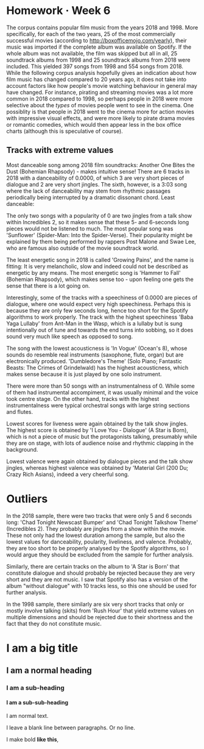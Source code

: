 # Homework · Week 6

The corpus contains popular film music from the years 2018 and 1998. More specifically, for each of the two years, 25 of the most commercially successful movies (according to http://boxofficemojo.com/yearly), their music was imported if the complete album was available on Spotify. If the whole album was not available, the film was skipped but all in all, 25 soundtrack albums from 1998 and 25 soundtrack albums from 2018 were included. This yielded 397 songs from 1998 and 554 songs from 2018. While the following corpus analysis hopefully gives an indication about how film music has changed compared to 20 years ago, it does not take into account factors like how people's movie watching behaviour in general may have changed. For instance, pirating and streaming movies was a lot more common in 2018 compared to 1998, so perhaps people in 2018 were more selective about the *types* of movies people went to see in the cinema. One possiblity is that people in 2018 went to the cinema more for action movies with impressive visual effects, and were more likely to pirate drama movies or romantic comedies, which would then appear less in the box office charts (although this is speculative of course).

## Tracks with extreme values

Most danceable song among 2018 film soundtracks: Another One Bites the Dust (Bohemian Rhapsody) - makes intuitive sense! There are 6 tracks in 2018 with a danceability of 0.0000, of which 3 are very short pieces of dialogue and 2 are very short jingles. The sixth, however, is a 3:03 song where the lack of danceability may stem from rhythmic passages periodically being interrupted by a dramatic dissonant chord.
Least danceable: 

The only two songs with a popularity of 0 are two jingles from a talk show within Incredibles 2, so it makes sense that these 5- and 6-seconds long pieces would not be listened to much. The most popular song was 'Sunflower' (Spider-Man: Into the Spider-Verse). Their popularity might be explained by them being performed by rappers Post Malone and Swae Lee, who are famous also outside of the movie soundtrack world.

The least energetic song in 2018 is called 'Growing Pains', and the name is fitting: It is very melancholic, slow and indeed could not be described as energetic by any means. The most energetic song is 'Hammer to Fall' (Bohemian Rhapsody), which makes sense too - upon feeling one gets the sense that there is a lot going on.

Interestingly, some of the tracks with a speechiness of 0.0000 are pieces of dialogue, where one would expect very high speechiness. Perhaps this is because they are only few seconds long, hence too short for the Spotify algorithms to work properly. The track with the highest speechiness 'Baba Yaga Lullaby' from Ant-Man in the Wasp, which is a lullaby but is sung intentionally out of tune and towards the end turns into sobbing, so it does sound very much like speech as opposed to song.

The song with the lowest acousticness is 'In Vogue' (Ocean's 8), whose sounds do resemble real instruments (saxophone, flute, organ) but are electronically produced. 'Dumbledore's Theme' (Solo Piano; Fantastic Beasts: The Crimes of Grindelwald) has the highest acousticness, which makes sense because it is just played by one solo instrument.

There were more than 50 songs with an instrumentalness of 0. While some of them had instrumental accompiment, it was usually minimal and the voice took centre stage. On the other hand, tracks with the highest instrumentalness were typical orchestral songs with large string sections and flutes.

Lowest scores for liveness were again obtained by the talk show jingles. The highest score is obtained by 'I Love You - Dialogue' (A Star is Born), which is not a piece of music but the protagonists talking, presumably while they are on stage, with lots of audience noise and rhythmic clapping in the background.

Lowest valence were again obtained by dialogue pieces and the talk show jingles, whereas highest valence was obtained by 'Material Girl (200 Du; Crazy Rich Asians), indeed a very cheerful song.

# Outliers

In the 2018 sample, there were two tracks that were only 5 and 6 seconds long: 'Chad Tonight Newscast Bumper' and 'Chad Tonight Talkshow Theme' (Incredibles 2). They probably are jingles from a show within the movie. These not only had the lowest duration among the sample, but also the lowest values for danceability, poularity, liveliness, and valence. Probably, they are too short to be properly analysed by the Spotify algorithms, so I would argue they should be excluded from the sample for further analysis.

Similarly, there are certain tracks on the album to 'A Star is Born' that constitute dialogue and should probably be rejected because they are very short and they are not music. I saw that Spotify also has a version of the album "without dialogue" with 10 tracks less, so this one should be used for further analysis.

In the 1998 sample, there similarly are six very short tracks that only or mostly involve talking (skits) from 'Rush Hour' that yield extreme values on multiple dimensions and should be rejected due to their shortness and the fact that they do not constitute music.

# I am a big title

## I am a normal heading

### I am a sub-heading

#### I am a sub-sub-heading

I am normal text.

I leave a blank line between paragraphs.
Or no line.

I make bold **like this**,
